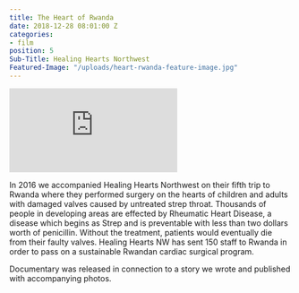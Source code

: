 ```yaml
---
title: The Heart of Rwanda
date: 2018-12-28 08:01:00 Z
categories:
- film
position: 5
Sub-Title: Healing Hearts Northwest
Featured-Image: "/uploads/heart-rwanda-feature-image.jpg"
---
```


<iframe src="https://player.vimeo.com/video/303786933"  frameborder="0" webkitallowfullscreen mozallowfullscreen allowfullscreen></iframe>

In 2016 we accompanied Healing Hearts Northwest on their fifth trip to Rwanda where they performed surgery on the hearts of children and adults with damaged valves caused by untreated strep throat. Thousands of people in developing areas are effected by Rheumatic Heart Disease, a disease which begins as Strep and is preventable with less than two dollars worth of penicillin. Without the treatment, patients would eventually die from their faulty valves. Healing Hearts NW has sent 150 staff to Rwanda in order to pass on a sustainable Rwandan cardiac surgical program. 

Documentary was released in connection to a story we wrote and published with accompanying photos. 